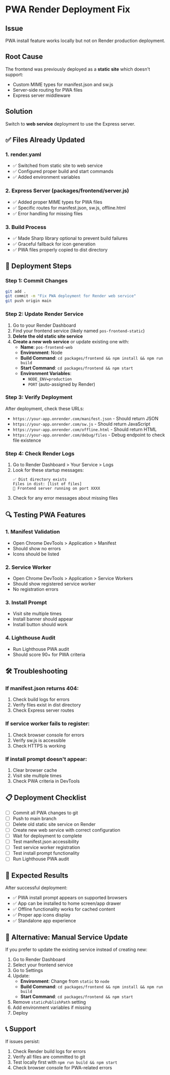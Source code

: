 # PWA Render Deployment Fix

## Issue
PWA install feature works locally but not on Render production deployment.

## Root Cause
The frontend was previously deployed as a **static site** which doesn't support:
- Custom MIME types for manifest.json and sw.js
- Server-side routing for PWA files
- Express server middleware

## Solution
Switch to **web service** deployment to use the Express server.

## ✅ Files Already Updated

### 1. render.yaml
- ✅ Switched from static site to web service
- ✅ Configured proper build and start commands
- ✅ Added environment variables

### 2. Express Server (packages/frontend/server.js)
- ✅ Added proper MIME types for PWA files
- ✅ Specific routes for manifest.json, sw.js, offline.html
- ✅ Error handling for missing files

### 3. Build Process
- ✅ Made Sharp library optional to prevent build failures
- ✅ Graceful fallback for icon generation
- ✅ PWA files properly copied to dist directory

## 🚀 Deployment Steps

### Step 1: Commit Changes
```bash
git add .
git commit -m "Fix PWA deployment for Render web service"
git push origin main
```

### Step 2: Update Render Service
1. Go to your Render Dashboard
2. Find your frontend service (likely named `pos-frontend-static`)
3. **Delete the old static site service**
4. **Create a new web service** or update existing one with:
   - **Name**: `pos-frontend-web`
   - **Environment**: Node
   - **Build Command**: `cd packages/frontend && npm install && npm run build`
   - **Start Command**: `cd packages/frontend && npm start`
   - **Environment Variables**:
     - `NODE_ENV=production`
     - `PORT` (auto-assigned by Render)

### Step 3: Verify Deployment
After deployment, check these URLs:
- `https://your-app.onrender.com/manifest.json` - Should return JSON
- `https://your-app.onrender.com/sw.js` - Should return JavaScript
- `https://your-app.onrender.com/offline.html` - Should return HTML
- `https://your-app.onrender.com/debug/files` - Debug endpoint to check file existence

### Step 4: Check Render Logs
1. Go to Render Dashboard > Your Service > Logs
2. Look for these startup messages:
   ```
   ✅ Dist directory exists
   Files in dist: [list of files]
   🚀 Frontend server running on port XXXX
   ```
3. Check for any error messages about missing files

## 🔍 Testing PWA Features

### 1. Manifest Validation
- Open Chrome DevTools > Application > Manifest
- Should show no errors
- Icons should be listed

### 2. Service Worker
- Open Chrome DevTools > Application > Service Workers
- Should show registered service worker
- No registration errors

### 3. Install Prompt
- Visit site multiple times
- Install banner should appear
- Install button should work

### 4. Lighthouse Audit
- Run Lighthouse PWA audit
- Should score 90+ for PWA criteria

## 🛠️ Troubleshooting

### If manifest.json returns 404:
1. Check build logs for errors
2. Verify files exist in dist directory
3. Check Express server routes

### If service worker fails to register:
1. Check browser console for errors
2. Verify sw.js is accessible
3. Check HTTPS is working

### If install prompt doesn't appear:
1. Clear browser cache
2. Visit site multiple times
3. Check PWA criteria in DevTools

## 📋 Deployment Checklist

- [ ] Commit all PWA changes to git
- [ ] Push to main branch
- [ ] Delete old static site service on Render
- [ ] Create new web service with correct configuration
- [ ] Wait for deployment to complete
- [ ] Test manifest.json accessibility
- [ ] Test service worker registration
- [ ] Test install prompt functionality
- [ ] Run Lighthouse PWA audit

## 🎯 Expected Results

After successful deployment:
- ✅ PWA install prompt appears on supported browsers
- ✅ App can be installed to home screen/app drawer
- ✅ Offline functionality works for cached content
- ✅ Proper app icons display
- ✅ Standalone app experience

## 🔧 Alternative: Manual Service Update

If you prefer to update the existing service instead of creating new:

1. Go to Render Dashboard
2. Select your frontend service
3. Go to Settings
4. Update:
   - **Environment**: Change from `static` to `node`
   - **Build Command**: `cd packages/frontend && npm install && npm run build`
   - **Start Command**: `cd packages/frontend && npm start`
5. Remove `staticPublishPath` setting
6. Add environment variables if missing
7. Deploy

## 📞 Support

If issues persist:
1. Check Render build logs for errors
2. Verify all files are committed to git
3. Test locally first with `npm run build && npm start`
4. Check browser console for PWA-related errors
